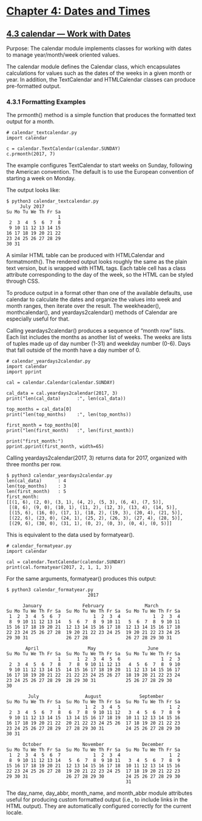 # [Chapter 4: Dates and Times](https://pymotw.com/3/dates.html)

## [4.3 calendar — Work with Dates](https://pymotw.com/3/calendar/index.html)

Purpose:	The calendar module implements classes for working with dates to manage year/month/week oriented values.

The calendar module defines the Calendar class, which encapsulates calculations for values such as the dates of the weeks in a given month or year. In addition, the TextCalendar and HTMLCalendar classes can produce pre-formatted output.

### 4.3.1 Formatting Examples

The prmonth() method is a simple function that produces the formatted text output for a month.

```
# calendar_textcalendar.py
import calendar

c = calendar.TextCalendar(calendar.SUNDAY)
c.prmonth(2017, 7)
```

The example configures TextCalendar to start weeks on Sunday, following the American convention. The default is to use the European convention of starting a week on Monday.

The output looks like:

```
$ python3 calendar_textcalendar.py
     July 2017
Su Mo Tu We Th Fr Sa
                   1
 2  3  4  5  6  7  8
 9 10 11 12 13 14 15
16 17 18 19 20 21 22
23 24 25 26 27 28 29
30 31
```

A similar HTML table can be produced with HTMLCalendar and formatmonth(). The rendered output looks roughly the same as the plain text version, but is wrapped with HTML tags. Each table cell has a class attribute corresponding to the day of the week, so the HTML can be styled through CSS.

To produce output in a format other than one of the available defaults, use calendar to calculate the dates and organize the values into week and month ranges, then iterate over the result. The weekheader(), monthcalendar(), and yeardays2calendar() methods of Calendar are especially useful for that.

Calling yeardays2calendar() produces a sequence of “month row” lists. Each list includes the months as another list of weeks. The weeks are lists of tuples made up of day number (1-31) and weekday number (0-6). Days that fall outside of the month have a day number of 0.

```
# calendar_yeardays2calendar.py
import calendar
import pprint

cal = calendar.Calendar(calendar.SUNDAY)

cal_data = cal.yeardays2calendar(2017, 3)
print("len(cal_data)      :", len(cal_data))

top_months = cal_data[0]
print("len(top_months)    :", len(top_months))

first_month = top_months[0]
print("len(first_month)   :", len(first_month))

print("first_month:")
pprint.pprint(first_month, width=65)
```

Calling yeardays2calendar(2017, 3) returns data for 2017, organized with three months per row.

```
$ python3 calendar_yeardays2calendar.py
len(cal_data)      : 4
len(top_months)    : 3
len(first_month)   : 5
first_month:
[[(1, 6), (2, 0), (3, 1), (4, 2), (5, 3), (6, 4), (7, 5)],
 [(8, 6), (9, 0), (10, 1), (11, 2), (12, 3), (13, 4), (14, 5)],
 [(15, 6), (16, 0), (17, 1), (18, 2), (19, 3), (20, 4), (21, 5)],
 [(22, 6), (23, 0), (24, 1), (25, 2), (26, 3), (27, 4), (28, 5)],
 [(29, 6), (30, 0), (31, 1), (0, 2), (0, 3), (0, 4), (0, 5)]]
```

This is equivalent to the data used by formatyear().

```
# calendar_formatyear.py
import calendar

cal = calendar.TextCalendar(calendar.SUNDAY)
print(cal.formatyear(2017, 2, 1, 1, 3))
```

For the same arguments, formatyear() produces this output:

```
$ python3 calendar_formatyear.py
                              2017

      January               February               March
Su Mo Tu We Th Fr Sa  Su Mo Tu We Th Fr Sa  Su Mo Tu We Th Fr Sa
 1  2  3  4  5  6  7            1  2  3  4            1  2  3  4
 8  9 10 11 12 13 14   5  6  7  8  9 10 11   5  6  7  8  9 10 11
15 16 17 18 19 20 21  12 13 14 15 16 17 18  12 13 14 15 16 17 18
22 23 24 25 26 27 28  19 20 21 22 23 24 25  19 20 21 22 23 24 25
29 30 31              26 27 28              26 27 28 29 30 31

       April                  May                   June
Su Mo Tu We Th Fr Sa  Su Mo Tu We Th Fr Sa  Su Mo Tu We Th Fr Sa
                   1      1  2  3  4  5  6               1  2  3
 2  3  4  5  6  7  8   7  8  9 10 11 12 13   4  5  6  7  8  9 10
 9 10 11 12 13 14 15  14 15 16 17 18 19 20  11 12 13 14 15 16 17
16 17 18 19 20 21 22  21 22 23 24 25 26 27  18 19 20 21 22 23 24
23 24 25 26 27 28 29  28 29 30 31           25 26 27 28 29 30
30

        July                 August              September
Su Mo Tu We Th Fr Sa  Su Mo Tu We Th Fr Sa  Su Mo Tu We Th Fr Sa
                   1         1  2  3  4  5                  1  2
 2  3  4  5  6  7  8   6  7  8  9 10 11 12   3  4  5  6  7  8  9
 9 10 11 12 13 14 15  13 14 15 16 17 18 19  10 11 12 13 14 15 16
16 17 18 19 20 21 22  20 21 22 23 24 25 26  17 18 19 20 21 22 23
23 24 25 26 27 28 29  27 28 29 30 31        24 25 26 27 28 29 30
30 31

      October               November              December
Su Mo Tu We Th Fr Sa  Su Mo Tu We Th Fr Sa  Su Mo Tu We Th Fr Sa
 1  2  3  4  5  6  7            1  2  3  4                  1  2
 8  9 10 11 12 13 14   5  6  7  8  9 10 11   3  4  5  6  7  8  9
15 16 17 18 19 20 21  12 13 14 15 16 17 18  10 11 12 13 14 15 16
22 23 24 25 26 27 28  19 20 21 22 23 24 25  17 18 19 20 21 22 23
29 30 31              26 27 28 29 30        24 25 26 27 28 29 30
                                            31
```

The day_name, day_abbr, month_name, and month_abbr module attributes useful for producing custom formatted output (i.e., to include links in the HTML output). They are automatically configured correctly for the current locale.